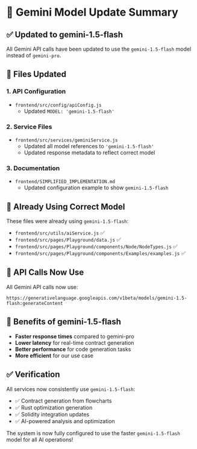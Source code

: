# 🚀 Gemini Model Update Summary

## ✅ **Updated to gemini-1.5-flash**

All Gemini API calls have been updated to use the `gemini-1.5-flash` model instead of `gemini-pro`.

## 🔧 **Files Updated**

### **1. API Configuration**
- `frontend/src/config/apiConfig.js`
  - Updated `MODEL: 'gemini-1.5-flash'`

### **2. Service Files**
- `frontend/src/services/geminiService.js`
  - Updated all model references to `'gemini-1.5-flash'`
  - Updated response metadata to reflect correct model

### **3. Documentation**
- `frontend/SIMPLIFIED_IMPLEMENTATION.md`
  - Updated configuration example to show `gemini-1.5-flash`

## 🎯 **Already Using Correct Model**

These files were already using `gemini-1.5-flash`:
- `frontend/src/utils/aiService.js` ✅
- `frontend/src/pages/Playground/data.js` ✅
- `frontend/src/pages/Playground/components/Node/NodeTypes.js` ✅
- `frontend/src/pages/Playground/components/Examples/examples.js` ✅

## 🔄 **API Calls Now Use**

All Gemini API calls now use:
```
https://generativelanguage.googleapis.com/v1beta/models/gemini-1.5-flash:generateContent
```

## 🚀 **Benefits of gemini-1.5-flash**

- **Faster response times** compared to gemini-pro
- **Lower latency** for real-time contract generation
- **Better performance** for code generation tasks
- **More efficient** for our use case

## ✅ **Verification**

All services now consistently use `gemini-1.5-flash`:
- ✅ Contract generation from flowcharts
- ✅ Rust optimization generation
- ✅ Solidity integration updates
- ✅ AI-powered analysis and optimization

The system is now fully configured to use the faster `gemini-1.5-flash` model for all AI operations! 